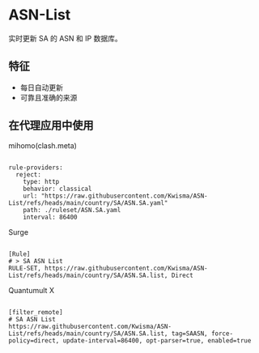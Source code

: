 
# ASN-List

实时更新 SA 的 ASN 和 IP 数据库。

## 特征

- 每日自动更新
- 可靠且准确的来源

## 在代理应用中使用

mihomo(clash.meta)

<pre><code class="language-javascript">
rule-providers:
  reject:
    type: http
    behavior: classical
    url: "https://raw.githubusercontent.com/Kwisma/ASN-List/refs/heads/main/country/SA/ASN.SA.yaml"
    path: ./ruleset/ASN.SA.yaml
    interval: 86400
</code></pre>

Surge

<pre><code class="language-javascript">
[Rule]
# > SA ASN List
RULE-SET, https://raw.githubusercontent.com/Kwisma/ASN-List/refs/heads/main/country/SA/ASN.SA.list, Direct
</code></pre>

Quantumult X

<pre><code class="language-javascript">
[filter_remote]
# SA ASN List
https://raw.githubusercontent.com/Kwisma/ASN-List/refs/heads/main/country/SA/ASN.SA.list, tag=SAASN, force-policy=direct, update-interval=86400, opt-parser=true, enabled=true
</code></pre>
